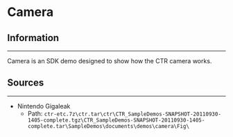 # Camera

## Information
---
Camera is an SDK demo designed to show how the CTR camera works.

## Sources
---
- Nintendo Gigaleak
    - Path: ``ctr-etc.7z\ctr.tar\ctr\CTR_SampleDemos-SNAPSHOT-20110930-1405-complete.tgz\CTR_SampleDemos-SNAPSHOT-20110930-1405-complete.tar\SampleDemos\documents\demos\camera\Fig\``